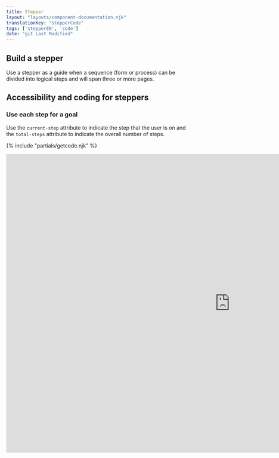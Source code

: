 ```yaml
---
title: Stepper
layout: "layouts/component-documentation.njk"
translationKey: "stepperCode"
tags: ['stepperEN', 'code']
date: "git Last Modified"
---
```


## Build a stepper

Use a stepper as a guide when a sequence (form or process) can be divided into logical steps and will span three or more pages.

## Accessibility and coding for steppers

### Use each step for a goal

Use the `current-step` attribute to indicate the step that the user is on and the `total-steps` attribute to indicate the overall number of steps.

{% include "partials/getcode.njk" %}

<iframe
  title="Overview of gcds-stepper properties and events."
  src="https://cds-snc.github.io/gcds-components/?path=/docs/components-stepper--default&viewMode=docs&shortcuts=false&singleStory=true"
  width="1200"
  height="800"
  style="display: block; margin: 0 auto;"
  frameBorder="0"
></iframe>
